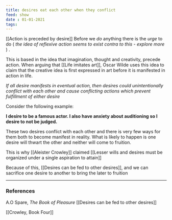 ```yaml
---
title: desires eat each other when they conflict
feed: show
date : 01-01-2021
tags: 
---
```


[[Action is preceded by desire]] Before we *do* anything there is the *urge* to do ( *the idea of reflexive action seems to exist contra to this - explore more* ) . 

This is based in the idea that imagination, thought and creativity, precede action.  When arguing that [[Life imitates art]], Oscar Wilde uses this idea to claim that the creative idea is first expressed in art before it is manifested in action in life.

*If all desire manifests in eventual action, then desires could unintentionally conflict with each other and cause conflicting actions which prevent fulfillment of either desire* 

Consider the following example:

**I desire to be a famous actor. I also have anxiety about auditioning so I desire to not be judged.** 

These two desires conflict with each other and there is very few ways for them both to become manifest in reality. What is likely to happen is one desire will thwart the other and neither will come to fruition.

This is why [[Aleister Crowley]] claimed [[Lesser wills and desires must be organized under a single aspiration to attain]] 

Because of this, [[Desires can be fed to other desires]], and we can sacrifice one desire to another to bring the later to fruition

___
### References
A.O Spare, *The Book of Pleasure* 
[[Desires can be fed to other desires]]

[[Crowley, Book Four]] 
